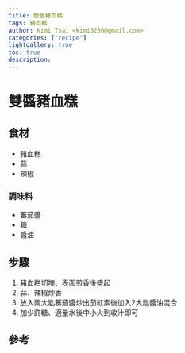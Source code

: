 ```yaml
---
title: 雙醬豬血糕
tags: 豬血糕
author: Kimi Tsai <kimi0230@gmail.com>
categories: ["recipe"]
lightgallery: true
toc: true
description:
---
```

# 雙醬豬血糕

## 食材
* 豬血糕
* 蒜
* 辣椒

### 調味料
* 蕃茄醬
* 糖
* 醬油

## 步驟
1. 豬血糕切塊、表面煎香後盛起
2. 蒜、辣椒炒香
3. 放入兩大匙蕃茄醬炒出茄紅素後加入2大匙醬油混合
4. 加少許糖、適量水後中小火到收汁即可


## 參考

